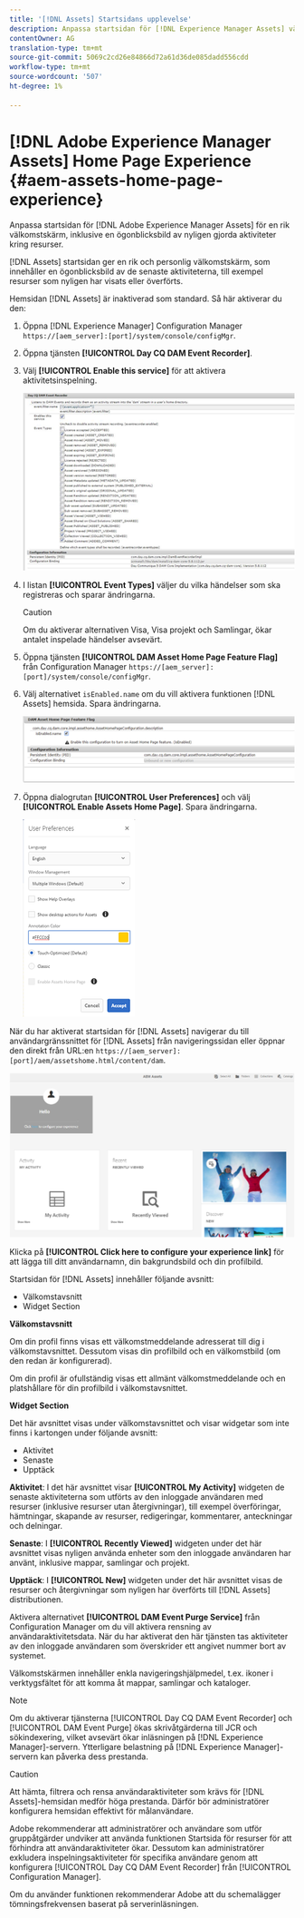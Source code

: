 ```yaml
---
title: '[!DNL Assets] Startsidans upplevelse'
description: Anpassa startsidan för [!DNL Experience Manager Assets] välkomstskärmen, inklusive en ögonblicksbild av nyligen gjorda aktiviteter kring resurser.
contentOwner: AG
translation-type: tm+mt
source-git-commit: 5069c2cd26e84866d72a61d36de085dadd556cdd
workflow-type: tm+mt
source-wordcount: '507'
ht-degree: 1%

---
```



# [!DNL Adobe Experience Manager Assets] Home Page Experience  {#aem-assets-home-page-experience}

Anpassa startsidan för [!DNL Adobe Experience Manager Assets] för en rik välkomstskärm, inklusive en ögonblicksbild av nyligen gjorda aktiviteter kring resurser.

[!DNL Assets] startsidan ger en rik och personlig välkomstskärm, som innehåller en ögonblicksbild av de senaste aktiviteterna, till exempel resurser som nyligen har visats eller överförts.

Hemsidan [!DNL Assets] är inaktiverad som standard. Så här aktiverar du den:

1. Öppna [!DNL Experience Manager] Configuration Manager `https://[aem_server]:[port]/system/console/configMgr`.
1. Öppna tjänsten **[!UICONTROL Day CQ DAM Event Recorder]**.
1. Välj **[!UICONTROL Enable this service]** för att aktivera aktivitetsinspelning.

   ![chlimage_1-250](assets/chlimage_1-250.png)

1. I listan **[!UICONTROL Event Types]** väljer du vilka händelser som ska registreras och sparar ändringarna.

   >[!CAUTION]
   >
   >Om du aktiverar alternativen Visa, Visa projekt och Samlingar, ökar antalet inspelade händelser avsevärt.

1. Öppna tjänsten **[!UICONTROL DAM Asset Home Page Feature Flag]** från Configuration Manager `https://[aem_server]:[port]/system/console/configMgr`.
1. Välj alternativet `isEnabled.name` om du vill aktivera funktionen [!DNL Assets] hemsida. Spara ändringarna.

   ![chlimage_1-251](assets/chlimage_1-251.png)

1. Öppna dialogrutan **[!UICONTROL User Preferences]** och välj **[!UICONTROL Enable Assets Home Page]**. Spara ändringarna.

   ![Aktivera startsidan för resurser i dialogrutan Användarinställningar](assets/Annotation-color.png)

När du har aktiverat startsidan för [!DNL Assets] navigerar du till användargränssnittet för [!DNL Assets] från navigeringssidan eller öppnar den direkt från URL:en `https://[aem_server]:[port]/aem/assetshome.html/content/dam`.

![konfigurera Experience link i Assets-användargränssnittet](assets/config-experience-link.png)

Klicka på **[!UICONTROL Click here to configure your experience link]** för att lägga till ditt användarnamn, din bakgrundsbild och din profilbild.

Startsidan för [!DNL Assets] innehåller följande avsnitt:

* Välkomstavsnitt
* Widget Section

**Välkomstavsnitt**

Om din profil finns visas ett välkomstmeddelande adresserat till dig i välkomstavsnittet. Dessutom visas din profilbild och en välkomstbild (om den redan är konfigurerad).

Om din profil är ofullständig visas ett allmänt välkomstmeddelande och en platshållare för din profilbild i välkomstavsnittet.

**Widget Section**

Det här avsnittet visas under välkomstavsnittet och visar widgetar som inte finns i kartongen under följande avsnitt:

* Aktivitet
* Senaste
* Upptäck

**Aktivitet**: I det här avsnittet visar  **[!UICONTROL My Activity]** widgeten de senaste aktiviteterna som utförts av den inloggade användaren med resurser (inklusive resurser utan återgivningar), till exempel överföringar, hämtningar, skapande av resurser, redigeringar, kommentarer, anteckningar och delningar.

**Senaste**: I  **[!UICONTROL Recently Viewed]** widgeten under det här avsnittet visas nyligen använda enheter som den inloggade användaren har använt, inklusive mappar, samlingar och projekt.

**Upptäck**: I  **[!UICONTROL New]** widgeten under det här avsnittet visas de resurser och återgivningar som nyligen har överförts till  [!DNL Assets] distributionen.

Aktivera alternativet **[!UICONTROL DAM Event Purge Service]** från Configuration Manager om du vill aktivera rensning av användaraktivitetsdata. När du har aktiverat den här tjänsten tas aktiviteter av den inloggade användaren som överskrider ett angivet nummer bort av systemet.

Välkomstskärmen innehåller enkla navigeringshjälpmedel, t.ex. ikoner i verktygsfältet för att komma åt mappar, samlingar och kataloger.

>[!NOTE]
>
>Om du aktiverar tjänsterna [!UICONTROL Day CQ DAM Event Recorder] och [!UICONTROL DAM Event Purge] ökas skrivåtgärderna till JCR och sökindexering, vilket avsevärt ökar inläsningen på [!DNL Experience Manager]-servern. Ytterligare belastning på [!DNL Experience Manager]-servern kan påverka dess prestanda.

>[!CAUTION]
>
>Att hämta, filtrera och rensa användaraktiviteter som krävs för [!DNL Assets]-hemsidan medför höga prestanda. Därför bör administratörer konfigurera hemsidan effektivt för målanvändare.
>
>Adobe rekommenderar att administratörer och användare som utför gruppåtgärder undviker att använda funktionen Startsida för resurser för att förhindra att användaraktiviteter ökar. Dessutom kan administratörer exkludera inspelningsaktiviteter för specifika användare genom att konfigurera [!UICONTROL Day CQ DAM Event Recorder] från [!UICONTROL Configuration Manager].
>
>Om du använder funktionen rekommenderar Adobe att du schemalägger tömningsfrekvensen baserat på serverinläsningen.
